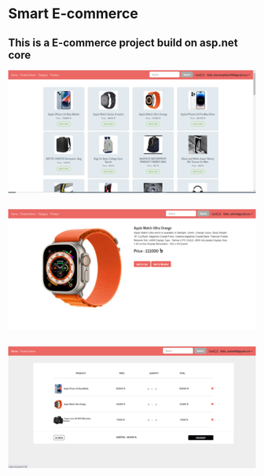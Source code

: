 # Smart E-commerce
## This is a E-commerce project build on asp.net core
![image](https://github.com/ashiksarker2018000000125/E-commerce/blob/master/MyAppWeb/wwwroot/Image/web-site-1.PNG)
##
![image](https://github.com/ashiksarker2018000000125/E-commerce/blob/master/MyAppWeb/wwwroot/Image/productdetails.PNG)
##
![image](https://github.com/ashiksarker2018000000125/E-commerce/blob/master/MyAppWeb/wwwroot/Image/web-cart.PNG)
